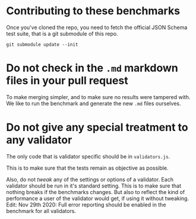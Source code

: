 # Contributing to these benchmarks

Once you've cloned the repo, you need to fetch the official JSON Schema test suite, that is a git submodule of this
repo.
```shell
git submodule update --init
```

# Do not check in the `.md` markdown files in your pull request
To make merging simpler, and to make sure no results were tampered with. We like to run the benchmark and generate the
new `.md` files ourselves.

# Do not give any special treatment to any validator
The only code that is validator specific should be in `validators.js`.

This is to make sure that the tests remain as objective as possible.

Also, do not *tweak* any of the settings or options of a validator. Each validator should be run in it's standard
setting. This is to make sure that nothing breaks if the benchmarks changes. But also to reflect the kind of
performance a user of the validator would get, if using it without tweaking.
Edit: Nov 29th 2020: Full error reporting should be enabled in the benchmark for all validators.
